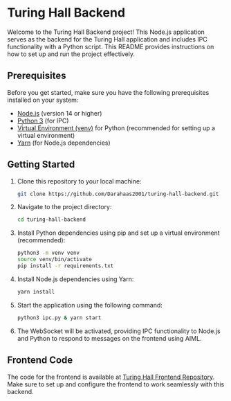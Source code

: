 # Turing Hall Backend

Welcome to the Turing Hall Backend project! This Node.js application serves as the backend for the Turing Hall application and includes IPC functionality with a Python script. This README provides instructions on how to set up and run the project effectively.

## Prerequisites

Before you get started, make sure you have the following prerequisites installed on your system:

- [Node.js](https://nodejs.org/) (version 14 or higher)
- [Python 3](https://www.python.org/downloads/) (for IPC)
- [Virtual Environment (venv)](https://docs.python.org/3/library/venv.html) for Python (recommended for setting up a virtual environment)
- [Yarn](https://classic.yarnpkg.com/en/docs/install) (for Node.js dependencies)

## Getting Started

1. Clone this repository to your local machine:

   ```bash
   git clone https://github.com/Darahaas2001/turing-hall-backend.git
   ```

2. Navigate to the project directory:

   ```bash
   cd turing-hall-backend
   ```

3. Install Python dependencies using pip and set up a virtual environment (recommended):

   ```bash
   python3 -m venv venv
   source venv/bin/activate
   pip install -r requirements.txt
   ```

4. Install Node.js dependencies using Yarn:

   ```bash
   yarn install
   ```

5. Start the application using the following command:

   ```bash
   python3 ipc.py & yarn start
   ```

6. The WebSocket will be activated, providing IPC functionality to Node.js and Python to respond to messages on the frontend using AIML.

## Frontend Code

The code for the frontend is available at [Turing Hall Frontend Repository](https://github.com/Darahaas2001/turing-hall-frontend). Make sure to set up and configure the frontend to work seamlessly with this backend.
